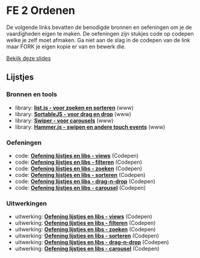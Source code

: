 # FE 2 Ordenen
De volgende links bevatten de benodigde bronnen en oefeningen om je de vaardigheden eigen te maken.
De oefeningen zijn stukjes code op codepen welke je zelf moet afmaken. Ga niet aan de slag in de codepen van de link maar FORK je eigen kopie er van en bewerk die.

[Bekijk deze slides](fe-1-iedereen.pdf)
## Lijstjes

### Bronnen en tools

- library: **[list.js - voor zoeken en sorteren](https://listjs.com/)** (www)
- library: **[SortableJS - voor drag en drop](http://sortablejs.github.io/Sortable/)** (www)
- library: **[Swiper - voor carousels](https://swiperjs.com/demos)** (www)
- library: **[Hammer.js - swipen en andere touch events](https://hammerjs.github.io/)** (www)

### Oefeningen

- code: **[Oefening lijstjes en libs - views](https://codepen.io/shooft/pen/wvErdwQ)** (Codepen)
- code: [**Oefening lijstjes en libs - filteren**](https://codepen.io/shooft/pen/BaOwRyq) (Codepen)
- code: [**Oefening lijstjes en libs - zoeken**](https://codepen.io/shooft/pen/PodJmzy) (Codepen)
- code: [**Oefening lijstjes en libs - sorteren**](https://codepen.io/shooft/pen/XWPeRjK) (Codepen)
- code: **[Oefening lijstjes en libs - drag-n-drop](https://codepen.io/shooft/pen/ZEMXKxp)** (Codepen)
- code: **[Oefening lijstjes en libs - carousel](https://codepen.io/shooft/pen/RwYLgrm)** (Codepen)

### Uitwerkingen

- uitwerking: **[Oefening lijstjes en libs - views](https://codepen.io/shooft/pen/BaOwRBq)** (Codepen)
- uitwerking: [**Oefening lijstjes en libs - filteren**](https://codepen.io/shooft/pen/bGxoWNO) (Codepen)
- uitwerking: **[Oefening lijstjes en libs - zoeken](https://codepen.io/shooft/pen/BaOwRzv)** (Codepen)
- uitwerking: **[Oefening lijstjes en libs - sorteren](https://codepen.io/shooft/pen/ExewmgN)** (Codepen)
- uitwerking: **[Oefening lijstjes en libs - drag-n-drop](https://codepen.io/shooft/pen/eYLGWMB)** (Codepen)
- uitwerking: **[Oefening lijstjes en libs - carousel](https://codepen.io/shooft/pen/GRXMEoV)** (Codepen)
